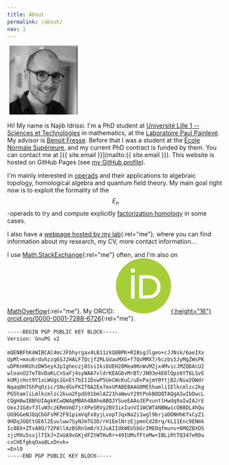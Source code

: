 ```yaml
---
title: About
permalink: /about/
nav: 1
---
```


<div class="pull-right" style="margin: 5px;">
    <img src="/images/photo.jpg" alt="My picture" height="160">
</div>

Hi! My name is Najib Idrissi. I'm a PhD student at [Université Lille 1 -- Sciences et Technologies](http://www.univ-lille1.fr) in mathematics, at the [Laboratoire Paul Painlevé](http://math.univ-lille1.fr). My advisor is [Benoit Fresse](http://math.univ-lille1.fr/~fresse). Before that I was a student at the [École Normale Supérieure](http://www.ens.fr), and my current PhD contract is funded by them. You can contact me at [{{ site.email }}](mailto:{{ site.email }}). This website is hosted on GitHub Pages (see [my GitHub profile](https://github.com/nidrissi)).

I'm mainly interested in [operads](https://en.wikipedia.org/wiki/Operad_theory) and their applications to algebraic topology, homological algebra and quantum field theory. My main goal right now is to exploit the formality of the $$E_n$$-operads to try and compute explicitly [factorization homology](https://ncatlab.org/nlab/show/factorization+homology) in some cases.

I also have a [webpage hosted by my lab](http://math.univ-lille1.fr/~idrissi){:rel="me"}, where you can find information about my research, my CV, more contact information...

I use [Math.StackExchange](http://math.stackexchange.com/users/10014/najib-idrissi){:rel="me"} often, and I'm also on [MathOverflow](http://mathoverflow.net/users/36146/najib-idrissi){:rel="me"}. My ORCID: [![ORCID](/images/orcid.png){:height="16"} orcid.org/0000-0001-7288-6726](http://orcid.org/0000-0001-7288-6726){:rel="me"}.

    -----BEGIN PGP PUBLIC KEY BLOCK-----
    Version: GnuPG v2

    mQENBFhK4WIBCAC4mcJFbhyrgax4LB11zkQ8BPK+RIBsgJlgeo+cJJNsk/6aeIXx
    UpMl+mxu6rdohzzq6SJ2HALF7Qcjf2MLGUauMXG+f7QvMMX7/6czbs5JyMgZWsPK
    uDPKnHKUhzDW5eyXJp1gheczj8Ssi1ki6UEH28Mea0KnWvMZjx4MvicJMZQDAcU2
    wloanO27eT8vDaKLCnSaFj4syWAA7vldrKEAGbvMrBT/JN93e4E0lQpz6YT6LSvE
    kUMjcHxt9Y1xLWUgs1GnEt7bI11DswP5UeCWcKuC/uDvPajmY0YtjB2/Niw2QWdr
    NqaqOH7ShPqDzic/SNvdGoFKZT0A2Ee7mxUPABEBAAG0ME5hamliIElkcmlzc2kg
    PG5hamliLmlkcmlzc2kua2FpdG91bmlAZ21haWwuY29tPokBOQQTAQgAIwIbDwcL
    CQgHAwIBBhUIAgkKCwQWAgMBAh4BAheABQJYSueEAAoJEPvuntlHwdq9aIwIAJrE
    UexJ1Gdvf3luW3cz6RmVmQ7jrXPeSRVy2BV3ixIunVI1WCWT4NBNwicOB8DL4hQu
    UG9GGeNJQqCbGFsMF2F91pimVqFx8yjLvopTJqxNa2i1wgl9brjaDDNHhKfxCyZ1
    9HDqJGQttGE6l2Euulww7SyNJmTG3D/rH1EmlNrzEjpmnCd28rq/kL11Enc9ENmk
    Ic8BX+ZTsA8O/72PAllAzBSRnSm0/VJJuAIIdkWEUSbGrIMEOqfmunv+6MQZBXOS
    zjiMXu5sxjlTIkJ+ZxUA9vGKjdFZtWTHvRr+49IUMufFteMw+IBLiRtTQ347eR0u
    cxCHEfgkqOaa8LxDnvk=
    =EnlO
    -----END PGP PUBLIC KEY BLOCK-----
